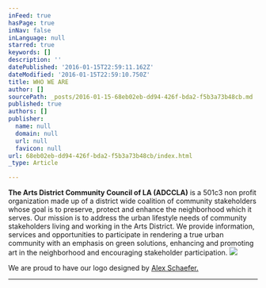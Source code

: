 ```yaml
---
inFeed: true
hasPage: true
inNav: false
inLanguage: null
starred: true
keywords: []
description: ''
datePublished: '2016-01-15T22:59:11.162Z'
dateModified: '2016-01-15T22:59:10.750Z'
title: WHO WE ARE
author: []
sourcePath: _posts/2016-01-15-68eb02eb-dd94-426f-bda2-f5b3a73b48cb.md
published: true
authors: []
publisher:
  name: null
  domain: null
  url: null
  favicon: null
url: 68eb02eb-dd94-426f-bda2-f5b3a73b48cb/index.html
_type: Article

---
```

**The Arts District Community Council of LA (ADCCLA)** is a 501c3 non profit organization made up of a district wide coalition of community stakeholders whose goal is to preserve, protect and enhance the neighborhood which it serves.  Our mission is to address the urban lifestyle needs of community stakeholders living and working in the Arts District. We provide information, services and opportunities to participate in rendering a true urban community with an emphasis on green solutions, enhancing and promoting art in the neighborhood and encouraging stakeholder participation.
![](https://the-grid-user-content.s3-us-west-2.amazonaws.com/04e9d674-498c-4438-b8c9-a575d6916481.png)

We are proud to have our logo designed by [Alex Schaefer.][0]

****

[0]: http://www.alexschaeferart.com/